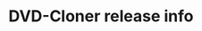 ---
title: DVD-Cloner release info
metaItems:
  - name: description
    content: DVD copy software - DVD-Cloner is officially released.
  - name: keywords
    content: DVD copy software, DVD-Cloner, release 
breadcrumb: Privacy Policy   
template: primary
areaTop:
  bottomAdditionText: <a href="/dvd-cloner/dvd-copy-64bit/" class="btn rounded-0 btn-outline-dark">Achieve 20% higher copy speed with DVD-Cloner 64-bit </a>
  additionClass: shadow-box 
  type: order
  button:
    additionText: |      
      After purchasing DVD-Cloner, you could <a class="text-danger" href="https://www.blue-cloner.com/dc_discountorder.html">get 10% discount to buy Blue-Cloner here</a>, and enjoy wonderful HD movies!
       
      <span class="text-danger">Note: You can get both DVD-Cloner and DVD-Cloner 64-bit with one order!</span>
release:
  more: Click to view more
  include:
    - DVD-Cloner
    - DVD-Cloner for Mac
    - OpenCloner Ripper
    - OpenCloner UltraBox
    - Blue-Cloner
supportMovies:
  name: support-movies
  active: true
  container: container
  title: Supports the Backup of Latest Movies
  textTop: 
  textBottom: 
  button:
  additionClass: position-relative text-center 
  bgStyle: dark-opacity-2
  iconLink: self
  icon:
    - iconUrl: cover/wonder-woman-1984.jpg
      text: Wonder Woman 1984
    - iconUrl: cover/the-little-things.jpg
      text: The Little Things   
    - iconUrl: cover/nomadland.jpg
      text: Wonder Woman 1984
    - iconUrl: cover/news-of-the-world.jpg
      text: The Little Things           
    - iconUrl: cover/UHD_Cover_Ghosts-of-War_2020.10.jpg
      text: Raya  
    - iconUrl: cover/bd-I.Care_.a.Lot_.2021.3.jpg
      text: I care a lot
 
  iconGird: 6       
---